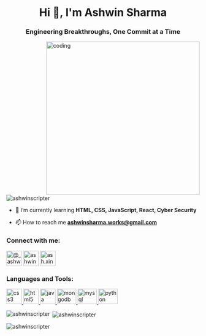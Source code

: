 <h1 align="center">Hi 👋, I'm Ashwin Sharma</h1>
<h3 align="center">Engineering Breakthroughs, One Commit at a Time</h3>
<img align="right" alt="coding" width="400" src="https://camo.githubusercontent.com/c1dcb74cc1c1835b1d716f5051499a2814c683c806b15f04b0eba492863703e9/68747470733a2f2f63646e2e6472696262626c652e636f6d2f75736572732f3733303730332f73637265656e73686f74732f363538313234332f6176656e746f2e676966">

<p align="left"> <img src="https://komarev.com/ghpvc/?username=ashwinscripter&label=Profile%20views&color=0e75b6&style=flat" alt="ashwinscripter" /> </p>

- 🌱 I’m currently learning **HTML, CSS, JavaScript, React, Cyber Security**

- 📫 How to reach me **ashwinsharma.works@gmail.com**

<h3 align="left">Connect with me:</h3>
<p align="left">
<a href="https://twitter.com/@_ashwin_16" target="blank"><img align="center" src="https://toppng.com/uploads/preview/twitter-logo-11549680523gyu1fhgduu.png" alt="@_ashwin_16" height="40" width="40" /></a>
<a href="https://linkedin.com/in/ashwin sharma" target="blank"><img align="center" src="https://p7.hiclipart.com/preview/496/112/893/linkedin-ico-icon-linkedin-png-hd.jpg" alt="ashwin sharma" height="40" width="40" /></a>
<a href="https://instagram.com/ash.xin16" target="blank"><img align="center" src="https://image.similarpng.com/very-thumbnail/2020/06/Instagram-logo-transparent-PNG.png" alt="ash.xin16" height="40" width="40" /></a>
</p>

<h3 align="left">Languages and Tools:</h3>
<p align="left"> <a href="https://www.w3schools.com/css/" target="_blank" rel="noreferrer"> <img src="https://cdn.freebiesupply.com/logos/large/2x/css3-logo-png-transparent.png" alt="css3" width="40" height="40"/> </a> <a href="https://www.w3.org/html/" target="_blank" rel="noreferrer"> <img src="https://p7.hiclipart.com/preview/780/934/537/5bbc10adc0011.jpg" alt="html5" width="40" height="40"/> </a> <a href="https://www.java.com" target="_blank" rel="noreferrer"> <img src="https://spng.pngfind.com/pngs/s/74-744402_java-logo-png-transparent-svg-vector-freebie-supply.png" alt="java" width="40" height="40"/> </a> <a href="https://www.mongodb.com/" target="_blank" rel="noreferrer"> <img src="https://www.clipartmax.com/png/middle/275-2754492_mongodb-nosql-document-oriented-database-portable-network-mongodb-logo.png" alt="mongodb" width="50" height="40"/> </a> <a href="https://www.mysql.com/" target="_blank" rel="noreferrer"> <img src="https://banner2.cleanpng.com/20180824/ktx/kisspng-mysql-workbench-computer-icons-logo-portable-netwo-thezedt-tech-tips-and-random-thoughts-5b80352110ca84.1955496015351288650688.jpg" alt="mysql" width="50" height="40"/> </a> <a href="https://www.python.org" target="_blank" rel="noreferrer"> <img src="https://image.pngaaa.com/282/619282-middle.png" alt="python" width="50" height="40"/> </a> </p>

<p><img align="left" src="https://github-readme-stats.vercel.app/api/top-langs?username=ashwinscripter&show_icons=true&locale=en&layout=compact" alt="ashwinscripter" /></p>

<p>&nbsp;<img align="center" src="https://github-readme-stats.vercel.app/api?username=ashwinscripter&show_icons=true&locale=en" alt="ashwinscripter" /></p>

<p><img align="center" src="https://github-readme-streak-stats.herokuapp.com/?user=ashwinscripter&" alt="ashwinscripter" /></p>
